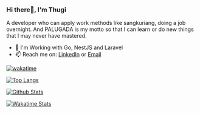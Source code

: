 ### Hi there👋, I'm Thugi
A developer who can apply work methods like sangkuriang, doing a job overnight. And PALUGADA is my motto so that I can learn or do new things that I may never have mastered.
- 💼 I'm Working with Go, NestJS and Laravel
- 📫 Reach me on: [LinkedIn](https://www.linkedin.com/in/kkmikaze/) or [Email](mailto:thuginirbialam@gmail.com)

[![wakatime](https://wakatime.com/badge/user/5a4f1e07-dafa-4523-93cc-df1aba25d35f.svg)](https://wakatime.com/@5a4f1e07-dafa-4523-93cc-df1aba25d35f)

[![Top Langs](https://github-readme-stats-kkmikaze.vercel.app/api/top-langs/?username=Kkmikaze&layout=compact&theme=react&show_icons=true&langs_count=10&exclude_repo=github-readme-stats&hide=html,css,blade)](https://github.com/Kkmikaze/Kkmikaze)

[![Github Stats](https://github-readme-stats-kkmikaze.vercel.app/api?username=Kkmikaze&layout=compact&theme=react&show_icons=true&hide=issues&count_private=true)](https://github.com/Kkmikaze/Kkmikaze)

[![Wakatime Stats](https://github-readme-stats-kkmikaze.vercel.app/api/wakatime?username=@Kkmikaze&layout=compact&theme=react&show_icons=true&langs_count=20&hide=blade%20template,other,text,auto_detected,ini,csv,jade,sourcemap,erb,textmate,env%20file,go.mod,scss,xml,batchfile,emacs%20lisp,pug,tsconfig,perl,apache%20config,%20nginx%20configuration%20file,git%20config,gitignore%20file)](https://github.com/Kkmikaze/Kkmikaze)
